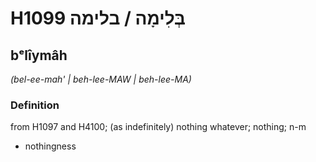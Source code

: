 # H1099 בְּלִימָה / בלימה

## bᵉlîymâh

_(bel-ee-mah' | beh-lee-MAW | beh-lee-MA)_

### Definition

from H1097 and H4100; (as indefinitely) nothing whatever; nothing; n-m

- nothingness
